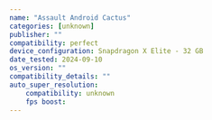 ```yaml
---
name: "Assault Android Cactus"
categories: [unknown]
publisher: ""
compatibility: perfect
device_configuration: Snapdragon X Elite - 32 GB
date_tested: 2024-09-10
os_version: ""
compatibility_details: ""
auto_super_resolution:
    compatibility: unknown
    fps boost: 
---
```

